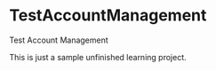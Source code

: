 # TestAccountManagement
Test Account Management

This is just a sample unfinished learning project.
